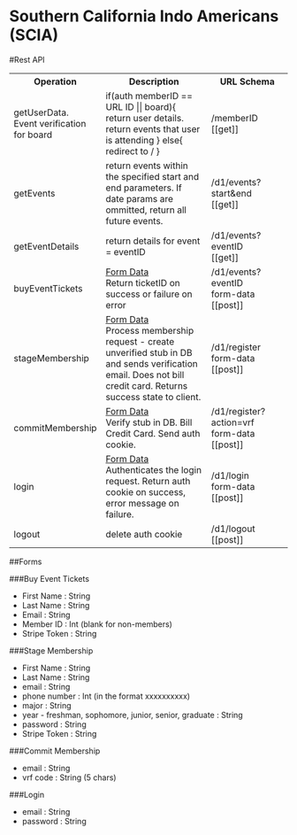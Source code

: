 Southern California Indo Americans (SCIA)
====

#Rest API

<table>
  <tr>
    <th width="30%">Operation</th>
    <th width="40%">Description</th>
    <th width="30%">URL Schema</th>
  </tr>
  <tr>
    <td>
      getUserData.<br/>
      Event verification for board
    </td>
    <td>
      if(auth memberID == URL ID || board){
        return user details.
        return events that user is attending
      }
      else{
        redirect to /
      }
    </td>
    <td>
      /memberID <br/>
      [[get]]
    </td>
  </tr>
  <tr>
    <td>
      getEvents
    </td>
    <td>
      return events within the specified start and end parameters. If date params are ommitted, return all future events.
    </td>
    <td>
      /d1/events?start&end<br/>
      [[get]]
    </td>
  </tr>
  <tr>
    <td>
      getEventDetails
    </td>
    <td>
      return details for event = eventID
    </td>
    <td>
      /d1/events?eventID<br/>
      [[get]]
    </td>
  </tr>
  <tr>
    <td>
      buyEventTickets
    </td>
    <td>
      <a href="#buy-event-tickets">Form Data</a><br/>
      Return ticketID on success or failure on error
    </td>
    <td>
      /d1/events?eventID<br/>
      form-data [[post]]
    </td>
  </tr>
  <tr>
    <td>
      stageMembership
    </td>
    <td>
      <a href="#stage-membership">Form Data</a><br/>
      Process membership request - create unverified stub in DB and sends verification email.
      Does not bill credit card. Returns success state to client.
    </td>
    <td>
      /d1/register <br/>
      form-data [[post]]
    </td>
  </tr>
  <tr>
    <td>
      commitMembership
    </td>
    <td>
      <a href="#commit-membership">Form Data</a><br/>
      Verify stub in DB. Bill Credit Card. Send auth cookie.
    </td>
    <td>
      /d1/register?action=vrf<br/>
      form-data [[post]]
    </td>
  </tr>
  <tr>
    <td>
      login
    </td>
    <td>
      <a href="#login">Form Data</a><br/>
      Authenticates the login request.
      Return auth cookie on success, error message on failure.
    </td>
    <td>
      /d1/login <br/>
      form-data [[post]]
    </td>
  </tr>
  <tr>
    <td>
      logout
    </td>
    <td>
      delete auth cookie
    </td>
    <td>
      /d1/logout <br/>
      [[post]]
    </td>
  </tr>
</table>

##Forms

###Buy Event Tickets
* First Name : String
* Last Name : String
* Email : String
* Member ID : Int (blank for non-members)
* Stripe Token : String


###Stage Membership
* First Name : String
* Last Name : String
* email : String
* phone number : Int (in the format xxxxxxxxxx)
* major : String
* year - freshman, sophomore, junior, senior, graduate : String
* password : String
* Stripe Token : String


###Commit Membership
* email : String
* vrf code : String (5 chars)


###Login
* email : String
* password : String
